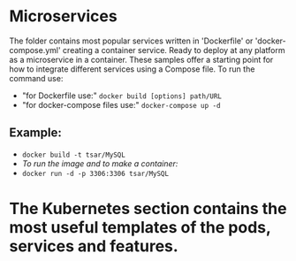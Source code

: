 # Microservices
The folder contains most popular services written in 'Dockerfile' or 'docker-compose.yml' creating a container service. Ready to deploy at any platform as a microservice in a container. These samples offer a starting point for how to integrate different services using a Compose file.
To run the command use:
- "for Dockerfile use:" `docker build [options] path/URL`
-  "for docker-compose files use:" `docker-compose up -d`
## Example:
- `docker build -t tsar/MySQL`
- _*To run the image and to make a container:*_
- `docker run -d -p 3306:3306 tsar/MySQL`

# The Kubernetes section contains the most useful templates of the pods, services and features.